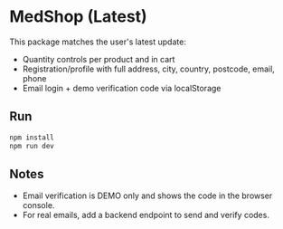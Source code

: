 # MedShop (Latest)

This package matches the user's latest update:
- Quantity controls per product and in cart
- Registration/profile with full address, city, country, postcode, email, phone
- Email login + demo verification code via localStorage

## Run
```bash
npm install
npm run dev
```

## Notes
- Email verification is DEMO only and shows the code in the browser console.
- For real emails, add a backend endpoint to send and verify codes.
